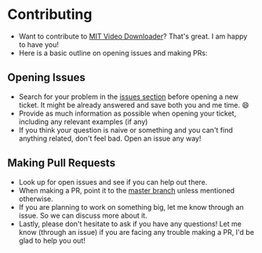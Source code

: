# Contributing

- Want to contribute to [MIT Video Downloader](https://github.com/dewanshrawat15/mit-video-downloader)?
That's great. I am happy to have you!
- Here is a basic outline on opening issues and making PRs:

## Opening Issues

- Search for your problem in the
[issues section](https://github.com/dewanshrawat15/mit-video-downloader/issues)
before opening a new ticket. It might be already answered and save both you and me time. :smile:
- Provide as much information as possible when opening your ticket, including any relevant examples (if any)
- If you think your question is naive or something and you can't find anything related,
don't feel bad. Open an issue any way!

## Making Pull Requests

- Look up for open issues and see if you can help out there.
- When making a PR, point it to the [master branch](https://github.com/dewanshrawat15/mit-video-downloader/tree/master)
unless mentioned otherwise.
- If you are planning to work on something big, let me know through an issue. So we can discuss more about it.
- Lastly, please don't hesitate to ask if you have any questions!
Let me know (through an issue) if you are facing any trouble making a PR, I'd be glad to help you out!
